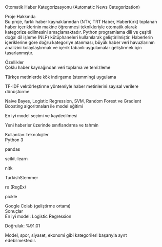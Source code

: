 Otomatik Haber Kategorizasyonu (Automatic News Categorization)

Proje Hakkında    
Bu proje, farklı haber kaynaklarından (NTV, TRT Haber, Habertürk) toplanan haber içeriklerinin makine öğrenmesi teknikleriyle otomatik olarak kategorize edilmesini amaçlamaktadır. Python programlama dili ve çeşitli doğal dil işleme (NLP) kütüphaneleri kullanılarak geliştirilmiştir. Haberlerin içeriklerine göre doğru kategoriye atanması, büyük haber veri havuzlarının analizini kolaylaştırmak ve içerik tabanlı uygulamalar geliştirmek için tasarlanmıştır.

Özellikler   
Çoklu haber kaynağından veri toplama ve temizleme

Türkçe metinlerde kök indirgeme (stemming) uygulama

TF-IDF vektörleştirme yöntemiyle haber metinlerini sayısal verilere dönüştürme

Naive Bayes, Logistic Regression, SVM, Random Forest ve Gradient Boosting algoritmaları ile model eğitimi

En iyi model seçimi ve kaydedilmesi

Yeni haberler üzerinde sınıflandırma ve tahmin

Kullanılan Teknolojiler    
Python 3

pandas

scikit-learn

nltk

TurkishStemmer

re (RegEx)

pickle

Google Colab (geliştirme ortamı)  
Sonuçlar   
En iyi model: Logistic Regression

Doğruluk: %91.01  

Model, spor, siyaset, ekonomi gibi kategorileri başarıyla ayırt edebilmektedir.

